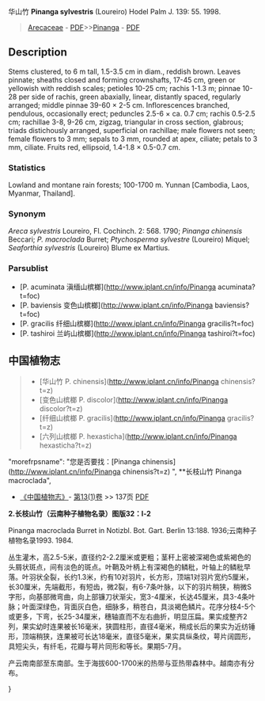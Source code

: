 华山竹 **Pinanga sylvestris** (Loureiro) Hodel Palm J. 139: 55. 1998.

> [Arecaceae](http://www.iplant.cn/info/Arecaceae?t=foc) - [PDF](http://www.iplant.cn/foc/pdf/Arecaceae.pdf)>>[Pinanga](http://www.iplant.cn/info/Pinanga?t=foc) - [PDF](http://www.iplant.cn/foc/pdf/Pinanga.pdf)

## Description

Stems clustered, to 6 m tall, 1.5-3.5 cm in diam., reddish brown. Leaves pinnate; sheaths closed and forming crownshafts, 17-45 cm, green or yellowish with reddish scales; petioles 10-25 cm; rachis 1-1.3 m; pinnae 10-28 per side of rachis, green abaxially, linear, distantly spaced, regularly arranged; middle pinnae 39-60 × 2-5 cm. Inflorescences branched, pendulous, occasionally erect; peduncles 2.5-6 × ca. 0.7 cm; rachis 0.5-2.5 cm; rachillae 3-8, 9-26 cm, zigzag, triangular in cross section, glabrous; triads distichously arranged, superficial on rachillae; male flowers not seen; female flowers to 3 mm; sepals to 3 mm, rounded at apex, ciliate; petals to 3 mm, ciliate. Fruits red, ellipsoid, 1.4-1.8 × 0.5-0.7 cm.

### Statistics
Lowland and montane rain forests; 100-1700 m. Yunnan [Cambodia, Laos, Myanmar, Thailand].

### Synonym
*Areca sylvestris* Loureiro, Fl. Cochinch. 2: 568. 1790; *Pinanga chinensis* Beccari; *P. macroclada* Burret; *Ptychosperma sylvestre* (Loureiro) Miquel; *Seaforthia sylvestris* (Loureiro) Blume ex Martius.

### Parsublist

* [P.  acuminata  滇缅山槟榔](http://www.iplant.cn/info/Pinanga acuminata?t=foc)
* [P.  baviensis  变色山槟榔](http://www.iplant.cn/info/Pinanga baviensis?t=foc)
* [P.  gracilis  纤细山槟榔](http://www.iplant.cn/info/Pinanga gracilis?t=foc)
* [P.  tashiroi  兰屿山槟榔](http://www.iplant.cn/info/Pinanga tashiroi?t=foc)


## 中国植物志

> * [华山竹  P.  chinensis](http://www.iplant.cn/info/Pinanga chinensis?t=z)
> * [变色山槟榔  P.  discolor](http://www.iplant.cn/info/Pinanga discolor?t=z)
> * [纤细山槟榔  P.  gracilis](http://www.iplant.cn/info/Pinanga gracilis?t=z)
> * [六列山槟榔  P.  hexasticha](http://www.iplant.cn/info/Pinanga hexasticha?t=z)

  "morefrpsname": "您是否要找：<span class='spantxt'>[Pinanga chinensis](http://www.iplant.cn/info/Pinanga chinensis?t=z)  ",
**长枝山竹 Pinanga macroclada",


* [《中国植物志》](http://www.iplant.cn/frps)- [第13(1)卷](http://www.iplant.cn/frps/vol/13(1)) >> 137页 [PDF](http://www.iplant.cn/frps/pdf/13(1)/137.pdf)

**2.长枝山竹（云南种子植物名录）图版32：l-2**

Pinanga macroclada Burret in Notizbl. Bot. Gart. Berlin 13:188. 1936;云南种子植物名录1993. 1984.

丛生灌木，高2.5-5米，直径约2-2.2厘米或更粗；茎秆上密被深褐色或紫褐色的头屑状斑点，间有淡色的斑点。叶鞘及叶柄上有深褐色的鳞秕，叶轴上的鳞秕早落。叶羽状全裂，长约1.3米，约有10对羽片，长方形，顶端1对羽片宽约5厘米，长30厘米，先端截形，有短齿，微2裂，有6-7条叶脉，以下的羽片稍狭，稍微S字形，向基部微弯曲，向上部镰刀状渐尖，宽3-4厘米，长达45厘米，具3-4条叶脉；叶面深绿色，背面灰白色，细脉多，稍苍白，具淡褐色鳞片。花序分枝4-5个或更多，下弯，长25-34厘米，穗轴直而不左右曲折，明显压扁。果实成整齐2列，果实幼时连果被长16毫米，狭圆柱形，直径4毫米，稍成长后的果实为近纺锤形，顶端稍狭，连果被可长达18毫米，直径5毫米，果实具纵条纹，萼片阔圆形，具短尖头，有纤毛，花瓣与萼片同形和等长。果期5-7月。

产云南南部至东南部。生于海拔600-1700米的热带与亚热带森林中。越南亦有分布。

}